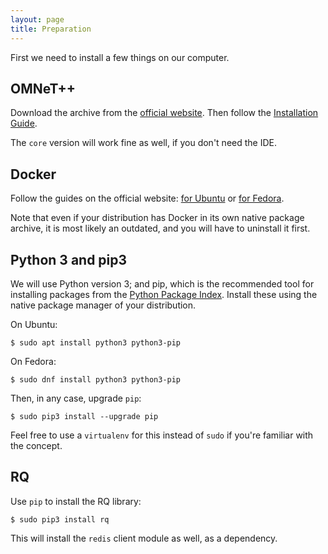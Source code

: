 ```yaml
---
layout: page
title: Preparation
---
```


First we need to install a few things on our computer.

## OMNeT++

Download the archive from the [official website](https://omnetpp.org/omnetpp).
Then follow the [Installation
Guide](https://omnetpp.org/doc/omnetpp/InstallGuide.pdf).

The `core` version will work fine as well, if you don't need the IDE.

## Docker

Follow the guides on the official website: [for
Ubuntu](https://docs.docker.com/engine/installation/linux/docker-ce/ubuntu/) or
[for Fedora](https://docs.docker.com/engine/installation/linux/docker-ce/fedora/).

Note that even if your distribution has Docker in its own native package
archive, it is most likely an outdated, and you will have to uninstall it first.

## Python 3 and pip3

We will use Python version 3; and pip, which is the recommended tool for
installing packages from the [Python Package Index](https://pypi.python.org/pypi).
Install these using the native package manager of your distribution.

On Ubuntu:

    $ sudo apt install python3 python3-pip

On Fedora:

    $ sudo dnf install python3 python3-pip

Then, in any case, upgrade `pip`:

    $ sudo pip3 install --upgrade pip

Feel free to use a `virtualenv` for this instead of `sudo` if you're familiar
with the concept.

## RQ

Use `pip` to install the RQ library:

    $ sudo pip3 install rq

This will install the `redis` client module as well, as a dependency.
